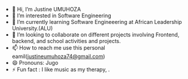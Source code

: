 - 👋 Hi, I’m Justine UMUHOZA
- 👀 I’m interested in Software Engineering
- 🌱 I’m currently learning Software Engineeering at African Leadership University.(ALU)
- 💞️ I’m looking to collaborate on different projects involving Frontend, backend, and school activities and projects.
- 📫 How to reach me use this personal eamil(justineumuhoza74@gmail.com)
- 😄 Pronouns: Jugo
- ⚡ Fun fact : I like music as my therapy, .

<!---
Justine-abc/Justine-abc is a ✨ special ✨ repository because its `README.md` (this file) appears on your GitHub profile.
You can click the Preview link to take a look at your changes.
--->
